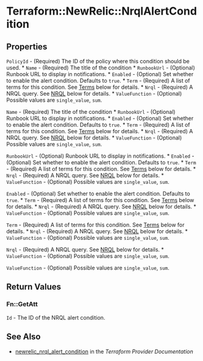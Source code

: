 # Terraform::NewRelic::NrqlAlertCondition



## Properties

`PolicyId` - (Required) The ID of the policy where this condition should be used. * `Name` - (Required) The title of the condition * `RunbookUrl` - (Optional) Runbook URL to display in notifications. * `Enabled` - (Optional) Set whether to enable the alert condition. Defaults to `true`. * `Term` - (Required) A list of terms for this condition. See [Terms](#terms) below for details. * `Nrql` - (Required) A NRQL query. See [NRQL](#nrql) below for details. * `ValueFunction` - (Optional) Possible values are `single_value`, `sum`.

`Name` - (Required) The title of the condition * `RunbookUrl` - (Optional) Runbook URL to display in notifications. * `Enabled` - (Optional) Set whether to enable the alert condition. Defaults to `true`. * `Term` - (Required) A list of terms for this condition. See [Terms](#terms) below for details. * `Nrql` - (Required) A NRQL query. See [NRQL](#nrql) below for details. * `ValueFunction` - (Optional) Possible values are `single_value`, `sum`.

`RunbookUrl` - (Optional) Runbook URL to display in notifications. * `Enabled` - (Optional) Set whether to enable the alert condition. Defaults to `true`. * `Term` - (Required) A list of terms for this condition. See [Terms](#terms) below for details. * `Nrql` - (Required) A NRQL query. See [NRQL](#nrql) below for details. * `ValueFunction` - (Optional) Possible values are `single_value`, `sum`.

`Enabled` - (Optional) Set whether to enable the alert condition. Defaults to `true`. * `Term` - (Required) A list of terms for this condition. See [Terms](#terms) below for details. * `Nrql` - (Required) A NRQL query. See [NRQL](#nrql) below for details. * `ValueFunction` - (Optional) Possible values are `single_value`, `sum`.

`Term` - (Required) A list of terms for this condition. See [Terms](#terms) below for details. * `Nrql` - (Required) A NRQL query. See [NRQL](#nrql) below for details. * `ValueFunction` - (Optional) Possible values are `single_value`, `sum`.

`Nrql` - (Required) A NRQL query. See [NRQL](#nrql) below for details. * `ValueFunction` - (Optional) Possible values are `single_value`, `sum`.

`ValueFunction` - (Optional) Possible values are `single_value`, `sum`.


## Return Values

### Fn::GetAtt

`Id` - The ID of the NRQL alert condition.

## See Also

* [newrelic_nrql_alert_condition](https://www.terraform.io/docs/providers/newrelic/r/nrql_alert_condition.html) in the _Terraform Provider Documentation_